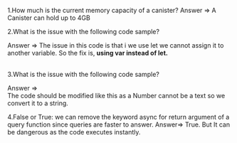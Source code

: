 1.How much is the current memory capacity of a canister?
Answer => A Canister can hold up to 4GB
<br>

2.What is the issue with the following code sample?

Answer => The issue in this code is that i we use let we cannot assign it to another variable.
          So the fix is, <b>using var instead of let.</b>

<br>
3.What is the issue with the following code sample?


Answer =>  
The code should be modified like this as a Number cannot be a text so we convert it to a string.


4.False or True: we can remove the keyword async for return argument of a query function since queries are faster to answer.
  Answer=>
  True. But It can be dangerous as the code executes instantly.
